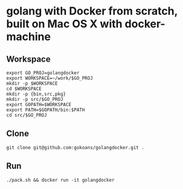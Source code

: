 # golang with Docker from scratch, built on Mac OS X with docker-machine

## Workspace

```
export GO_PROJ=golangdocker
export WORKSPACE=~/work/$GO_PROJ
mkdir -p $WORKSPACE
cd $WORKSPACE
mkdir -p {bin,src,pkg}
mkdir -p src/$GO_PROJ
export GOPATH=$WORKSPACE
export PATH=$GOPATH/bin:$PATH
cd src/$GO_PROJ
```

## Clone

```
git clone git@github.com:gokoans/golangdocker.git .
```

## Run

```
./pack.sh && docker run -it golangdocker
```
